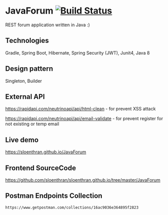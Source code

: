 # JavaForum [![Build Status](https://travis-ci.org/sloenthran/JavaForum.svg?branch=master)](https://travis-ci.org/sloenthran/JavaForum)

REST forum application written in Java :)

## Technologies

Gradle, Spring Boot, Hibernate, Spring Security (JWT), Junit4, Java 8

## Design pattern

Singleton, Builder

## External API

https://rapidapi.com/neutrinoapi/api/html-clean - for prevent XSS attack

https://rapidapi.com/neutrinoapi/api/email-validate - for prevent register for not existing or temp email

## Live demo

https://sloenthran.github.io/JavaForum

## Frontend SourceCode

https://github.com/sloenthran/sloenthran.github.io/tree/master/JavaForum

## Postman Endpoints Collection

`https://www.getpostman.com/collections/16ac9036e364895f2823`